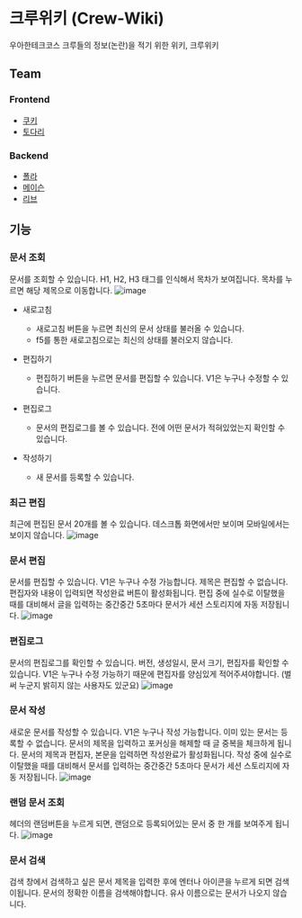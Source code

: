 # 크루위키 (Crew-Wiki)

우아한테크코스 크루들의 정보(논란)을 적기 위한 위키, 크루위키

## Team

### Frontend
+ [쿠키](https://github.com/jinhokim98)
+ [토다리](https://github.com/Todari)

### Backend
+ [폴라](https://github.com/jinchiim)
+ [메이슨](https://github.com/masonkimseoul)
+ [리브](https://github.com/Minjoo522)


## 기능

### 문서 조회
문서를 조회할 수 있습니다.
H1, H2, H3 태그를 인식해서 목차가 보여집니다.
목차를 누르면 해당 제목으로 이동합니다.
![image](https://github.com/Crew-Wiki/frontend/assets/81083461/7354eb1c-c7cc-4ed7-891f-d6b2cbbf3313)

+ 새로고침
  - 새로고침 버튼을 누르면 최신의 문서 상태를 불러올 수 있습니다.
  - f5를 통한 새로고침으로는 최신의 상태를 불러오지 않습니다.
    
+ 편집하기
  - 편집하기 버튼을 누르면 문서를 편집할 수 있습니다. V1은 누구나 수정할 수 있습니다.

+ 편집로그
  - 문서의 편집로그를 볼 수 있습니다. 전에 어떤 문서가 적혀있었는지 확인할 수 있습니다.
 
+ 작성하기
  - 새 문서를 등록할 수 있습니다.
 

### 최근 편집
최근에 편집된 문서 20개를 볼 수 있습니다. 데스크톱 화면에서만 보이며 모바일에서는 보이지 않습니다.
![image](https://github.com/Crew-Wiki/frontend/assets/81083461/cc4c1309-0058-48d1-84f8-f782468dbed7)


### 문서 편집
문서를 편집할 수 있습니다. V1은 누구나 수정 가능합니다.
제목은 편집할 수 없습니다. 편집자와 내용이 입력되면 작성완료 버튼이 활성화됩니다.
편집 중에 실수로 이탈했을 때를 대비해서 글을 입력하는 중간중간 5초마다 문서가 세션 스토리지에 자동 저장됩니다.
![image](https://github.com/Crew-Wiki/frontend/assets/81083461/9efa0291-4e3d-4bba-818e-5bcd5aa3ae19)


### 편집로그
문서의 편집로그를 확인할 수 있습니다.
버전, 생성일시, 문서 크기, 편집자를 확인할 수 있습니다.
V1은 누구나 수정 가능하기 때문에 편집자를 양심있게 적어주셔야합니다. (벌써 누군지 밝히지 않는 사용자도 있군요)
![image](https://github.com/Crew-Wiki/frontend/assets/81083461/ca1f5acf-bfba-4689-8d6a-0ce5df72780e)


### 문서 작성
새로운 문서를 작성할 수 있습니다. V1은 누구나 작성 가능합니다.
이미 있는 문서는 등록할 수 없습니다. 문서의 제목을 입력하고 포커싱을 해제할 때 글 중복을 체크하게 됩니다.
문서의 제목과 편집자, 본문을 입력하면 작성완료가 활성화됩니다.
작성 중에 실수로 이탈했을 때를 대비해서 문서를 입력하는 중간중간 5초마다 문서가 세션 스토리지에 자동 저장됩니다.
![image](https://github.com/Crew-Wiki/frontend/assets/81083461/4fde6c14-a845-4a5f-83b9-533f133ba0c8)


### 랜덤 문서 조회
헤더의 랜덤버튼을 누르게 되면, 랜덤으로 등록되어있는 문서 중 한 개를 보여주게 됩니다.
![image](https://github.com/Crew-Wiki/frontend/assets/81083461/c2ec4ea6-bdd0-432a-9c02-17ac5b529603)


### 문서 검색
검색 창에서 검색하고 싶은 문서 제목을 입력한 후에 엔터나 아이콘을 누르게 되면 검색이됩니다.
문서의 정확한 이름을 검색해야합니다. 유사 이름으로는 문서가 나오지 않습니다.


